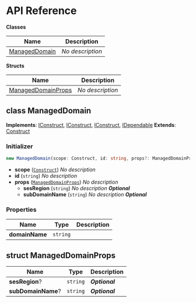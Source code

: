 # API Reference

**Classes**

Name|Description
----|-----------
[ManagedDomain](#cdk-ses-managed-domain-manageddomain)|*No description*


**Structs**

Name|Description
----|-----------
[ManagedDomainProps](#cdk-ses-managed-domain-manageddomainprops)|*No description*



## class ManagedDomain  <a id="cdk-ses-managed-domain-manageddomain"></a>



__Implements__: [IConstruct](#constructs-iconstruct), [IConstruct](#aws-cdk-core-iconstruct), [IConstruct](#constructs-iconstruct), [IDependable](#aws-cdk-core-idependable)
__Extends__: [Construct](#aws-cdk-core-construct)

### Initializer




```ts
new ManagedDomain(scope: Construct, id: string, props?: ManagedDomainProps)
```

* **scope** (<code>[Construct](#aws-cdk-core-construct)</code>)  *No description*
* **id** (<code>string</code>)  *No description*
* **props** (<code>[ManagedDomainProps](#cdk-ses-managed-domain-manageddomainprops)</code>)  *No description*
  * **sesRegion** (<code>string</code>)  *No description* __*Optional*__
  * **subDomainName** (<code>string</code>)  *No description* __*Optional*__



### Properties


Name | Type | Description 
-----|------|-------------
**domainName** | <code>string</code> | <span></span>



## struct ManagedDomainProps  <a id="cdk-ses-managed-domain-manageddomainprops"></a>






Name | Type | Description 
-----|------|-------------
**sesRegion**? | <code>string</code> | __*Optional*__
**subDomainName**? | <code>string</code> | __*Optional*__



